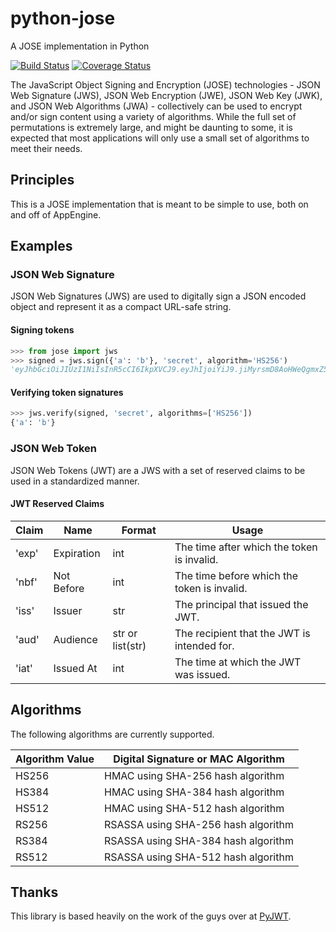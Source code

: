 # python-jose

A JOSE implementation in Python

[![Build Status](https://travis-ci.org/mpdavis/python-jose.svg?branch=master)](https://travis-ci.org/mpdavis/python-jose) [![Coverage Status](https://coveralls.io/repos/mpdavis/python-jose/badge.svg)](https://coveralls.io/r/mpdavis/python-jose)

The JavaScript Object Signing and Encryption (JOSE) technologies -
JSON Web Signature (JWS), JSON Web Encryption (JWE), JSON Web Key
(JWK), and JSON Web Algorithms (JWA) - collectively can be used to
encrypt and/or sign content using a variety of algorithms.  While the
full set of permutations is extremely large, and might be daunting to
some, it is expected that most applications will only use a small set
of algorithms to meet their needs.

## Principles

This is a JOSE implementation that is meant to be simple to use, both on and off of AppEngine.

## Examples

### JSON Web Signature

JSON Web Signatures (JWS) are used to digitally sign a JSON encoded object and represent it as a compact URL-safe string.

#### Signing tokens

```python
>>> from jose import jws
>>> signed = jws.sign({'a': 'b'}, 'secret', algorithm='HS256')
'eyJhbGciOiJIUzI1NiIsInR5cCI6IkpXVCJ9.eyJhIjoiYiJ9.jiMyrsmD8AoHWeQgmxZ5yq8z0lXS67_QGs52AzC8Ru8'
```

#### Verifying token signatures

```python
>>> jws.verify(signed, 'secret', algorithms=['HS256'])
{'a': 'b'}
```

### JSON Web Token

JSON Web Tokens (JWT) are a JWS with a set of reserved claims to be used in a standardized manner.

#### JWT Reserved Claims

Claim | Name | Format | Usage
------|------|--------|------
'exp' | Expiration | int | The time after which the token is invalid.
'nbf' | Not Before | int | The time before which the token is invalid.
'iss' | Issuer | str | The principal that issued the JWT.
'aud' | Audience | str or list(str) | The recipient that the JWT is intended for.
'iat' | Issued At | int | The time at which the JWT was issued.

## Algorithms

The following algorithms are currently supported.

Algorithm Value | Digital Signature or MAC Algorithm
----------------|----------------------------
HS256 | HMAC using SHA-256 hash algorithm
HS384 | HMAC using SHA-384 hash algorithm
HS512 | HMAC using SHA-512 hash algorithm
RS256 | RSASSA using SHA-256 hash algorithm
RS384 | RSASSA using SHA-384 hash algorithm
RS512 | RSASSA using SHA-512 hash algorithm

## Thanks

This library is based heavily on the work of the guys over at [PyJWT](https://github.com/jpadilla/pyjwt).
